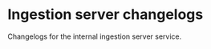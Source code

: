 # Ingestion server changelogs

Changelogs for the internal ingestion server service.

<!--

Because there are no ingestion server changelogs yet, we need to comment
this toctree directive out or the build fails due to warnings of unmatched
files. Luckily, the first time a changelog is added, the build will fail
due to the new changelog file not being included in the toc tree. At that
point, whoever is revieweing the changelog PR should uncomment this
toctree and remove this block of text.

```{toctree}
:glob:
:reversed:
:titlesonly:

*
```
-->
